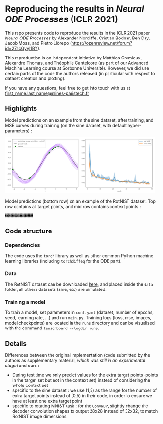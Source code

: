 # Reproducing the results in _Neural ODE Processes_ (ICLR 2021)

This repo presents code to reproduce the results in the ICLR 2021 paper _Neural ODE Processes_ by Alexander Norcliffe, Cristian Bodnar, Ben Day, Jacob Moss, and Pietro Liòrepo (https://openreview.net/forum?id=27acGyyI1BY).

This reproduction is an independent initiative by Matthias Cremieux, Alexandre Thomas, and Théophile Cantelobre (as part of our Advanced Machine Learning course at Sorbonne Université). However, we did use certain parts of the code the authors released (in particular with respect to dataset creation and plotting).

If you have any questions, feel free to get into touch with us at first_name.last_name@mines-paristech.fr

## Highlights

Model predictions on an example from the sine dataset, after training, and MSE curves during training (on the sine dataset, with default hyper-parameters) :

<img src="img/sine.png" alt="sine" style="zoom:24%;" /><img src="img/sine_training.png" style="zoom:24%;" />

Model predictions (bottom row) on an example of the RotNIST dataset. Top row contains all target points, and mid row contains context points :

<img src="img/rotnist.png" alt="rotnist" style="zoom:9%;" />

## Code structure

### Dependencies

The code uses the `torch` library as well as other common Python machine learning libraries (including `torchdiffeq` for the ODE part).

### Data

The RotNIST dataset can be downloaded [here](https://www.dropbox.com/s/aw0rgwb3iwdd1zm/rot-mnist-3s.mat), and placed inside the `data` folder, all others datasets (sine, etc) are simulated.

### Training a model

To train a model, set parameters in `conf.yaml` (dataset, number of epochs, seed, learning rate, ...) and run `main.py`. Training logs (loss, mse, images, model checkpoints) are located in the `runs` directory and can be visualised with the command `tensorboard --logdir runs`.

## Details

Differences between the original implementation (code submitted by the authors as supplementary material, *which was still in an experimental stage*) and ours :

- During test time we only predict values for the extra target points (points in the target set but not in the context set) instead of considering the whole context set
- specific to the sine dataset : we use (1,5) as the range for the number of extra target points instead of (0,5) in their code, in order to ensure we have at least one extra target point
- specific to rotating MNIST task : for the `ConvNDP`, slightly change the decoder convolution shapes to output 28x28 instead of 32x32, to match RotNIST image dimensions

